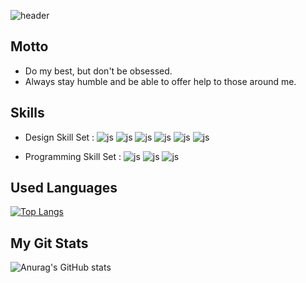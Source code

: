 ![header](https://capsule-render.vercel.app/api?type=wave&color=B7DD79&height=300&section=header&text=Hi👋,%20I'm%20InchanBaek&fontSize=70&animation=fadeIn&fontColor=FFFFFF&reversal=true)

## Motto

* Do my best, but don't be obsessed.
* Always stay humble and be able to offer help to those around me.

## Skills

* Design Skill Set : ![js](https://img.shields.io/badge/Rhino-801010?style=badge&logo=rhinoceros&logoColor=black)
![js](https://img.shields.io/badge/Grasshopper-00A162?style=badge&logo=rhinoceros&logoColor=white)
![js](https://img.shields.io/badge/Sketchup-005F9E?style=badge&logo=sketchup&logoColor=white)
![js](https://img.shields.io/badge/Auto%20Cad-E51050?style=badge&logo=autocad&logoColor=black)
![js](https://img.shields.io/badge/Adobe%20Photoshop-31A8FF?style=badge&logo=Adobe%20Photoshop&logoColor=black)
![js](https://img.shields.io/badge/Adobe%20Illustrator-FF9A00?style=badge&logo=adobe%20illustrator&logoColor=white)

* Programming Skill Set : ![js](https://img.shields.io/badge/C%23-239120?style=badge&logo=csharp&logoColor=white)
![js](https://img.shields.io/badge/C%2B%2B-00599C?style=badge&logo=c%2B%2B&logoColor=white)
![js](https://img.shields.io/badge/Python-3776AB?style=badge&logo=python&logoColor=white)

## Used Languages

[![Top Langs](https://github-readme-stats.vercel.app/api/top-langs/?username=bic98&layout=compact)](https://github.com/깃허브아이디/github-readme-stats)

## My Git Stats

![Anurag's GitHub stats](https://github-readme-stats.vercel.app/api?username=bic98&show_icons=true&theme=white)

